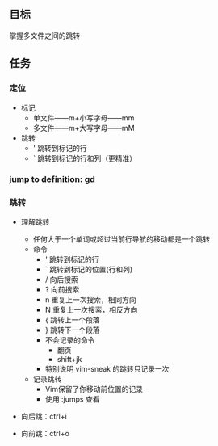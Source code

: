 ## 目标
掌握多⽂件之间的跳转
## 任务
### 定位
- 标记
  - 单⽂件——m+⼩写字⺟——mm
  - 多⽂件——m+⼤写字⺟——mM
- 跳转
  - ' 跳转到标记的⾏
  - ` 跳转到标记的⾏和列（更精准）


### jump to definition: gd


### 跳转
- 理解跳转
  - 任何⼤于⼀个单词或超过当前⾏导航的移动都是⼀个跳转
  - 命令
    - ' 跳转到标记的⾏
    - ` 跳转到标记的位置(⾏和列)
    - / 向后搜索
    - ? 向前搜索
    - n 重复上⼀次搜索，相同⽅向
    - N 重复上⼀次搜索，相反⽅向
    - { 跳转上⼀个段落
    - } 跳转下⼀个段落
    - 不会记录的命令
      - 翻⻚
      - shift+jk
    - 特别说明 vim-sneak 的跳转只记录⼀次
  - 记录跳转
    - Vim保留了你移动前位置的记录
    - 使⽤ :jumps 查看

- 向后跳：ctrl+i

- 向前跳：ctrl+o